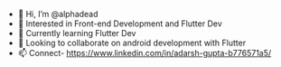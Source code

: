 - 👋 Hi, I’m @alphadead
- 👀 Interested in Front-end Development and Flutter Dev
- 🌱 Currently learning Flutter Dev
- 💞️ Looking to collaborate on android development with Flutter
- 📫 Connect- https://www.linkedin.com/in/adarsh-gupta-b776571a5/

<!---
alphadead/alphadead is a ✨ special ✨ repository because its `README.md` (this file) appears on your GitHub profile.
You can click the Preview link to take a look at your changes.
--->
